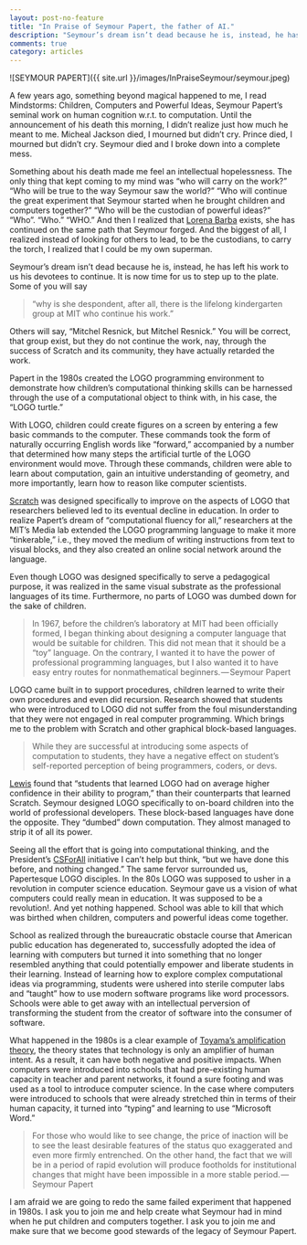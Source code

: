 ```yaml
---
layout: post-no-feature
title: "In Praise of Seymour Papert, the father of AI."
description: "Seymour’s dream isn’t dead because he is, instead, he has left his work to us his devotees to continue."
comments: true
category: articles
---
```



![SEYMOUR PAPERT]({{ site.url }}/images/InPraiseSeymour/seymour.jpeg)

A few years ago, something beyond magical happened to me, I read Mindstorms: Children, Computers and Powerful Ideas, Seymour Papert’s seminal work on human cognition w.r.t. to computation. Until the announcement of his death this morning, I didn’t realize just how much he meant to me. Micheal Jackson died, I mourned but didn’t cry. Prince died, I mourned but didn’t cry. Seymour died and I broke down into a complete mess.

Something about his death made me feel an intellectual hopelessness. The only thing that kept coming to my mind was “who will carry on the work?” “Who will be true to the way Seymour saw the world?” “Who will continue the great experiment that Seymour started when he brought children and computers together?” “Who will be the custodian of powerful ideas?” “Who”. “Who.” “WHO.” And then I realized that [Lorena Barba](https://medium.com/@lorenaabarba/computational-thinking-i-do-not-think-it-means-what-you-think-it-means-6d39e854fa90#.y1hq6o9jw) exists, she has continued on the same path that Seymour forged. And the biggest of all, I realized instead of looking for others to lead, to be the custodians, to carry the torch, I realized that I could be my own superman.

Seymour’s dream isn’t dead because he is, instead, he has left his work to us his devotees to continue. It is now time for us to step up to the plate. Some of you will say

>“why is she despondent, after all, there is the lifelong kindergarten group at MIT who continue his work.”

Others will say, “Mitchel Resnick, but Mitchel Resnick.” You will be correct, that group exist, but they do not continue the work, nay, through the success of Scratch and its community, they have actually retarded the work.

Papert in the 1980s created the LOGO programming environment to demonstrate how children’s computational thinking skills can be harnessed through the use of a computational object to think with, in his case, the “LOGO turtle.”

With LOGO, children could create figures on a screen by entering a few basic commands to the computer. These commands took the form of naturally occurring English words like “forward,” accompanied by a number that determined how many steps the artificial turtle of the LOGO environment would move. Through these commands, children were able to learn about computation, gain an intuitive understanding of geometry, and more importantly, learn how to reason like computer scientists.

[Scratch](http://web.media.mit.edu/~mres/papers/educational-technology-2012.pdf) was designed specifically to improve on the aspects of LOGO that researchers believed led to its eventual decline in education. In order to realize Papert’s dream of “computational fluency for all,” researchers at the MIT’s Media lab extended the LOGO programming language to make it more “tinkerable,” i.e., they moved the medium of writing instructions from text to visual blocks, and they also created an online social network around the language.

Even though LOGO was designed specifically to serve a pedagogical purpose, it was realized in the same visual substrate as the professional languages of its time. Furthermore, no parts of LOGO was dumbed down for the sake of children.

>In 1967, before the children’s laboratory at MIT had been officially formed, I began thinking about designing a computer language that would be suitable for children. This did not mean that it should be a “toy” language. On the contrary, I wanted it to have the power of professional programming languages, but I also wanted it to have easy entry routes for nonmathematical beginners. — Seymour Papert

LOGO came built in to support procedures, children learned to write their own procedures and even did recursion. Research showed that students who were introduced to LOGO did not suffer from the foul misunderstanding that they were not engaged in real computer programming. Which brings me to the problem with Scratch and other graphical block-based languages.

>While they are successful at introducing some aspects of computation to students, they have a negative effect on student’s self-reported perception of being programmers, coders, or devs.

[Lewis](http://dl.acm.org/citation.cfm?id=1734383) found that “students that learned LOGO had on average higher confidence in their ability to program,” than their counterparts that learned Scratch. Seymour designed LOGO specifically to on-board children into the world of professional developers. These block-based languages have done the opposite. They “dumbed” down computation. They almost managed to strip it of all its power.

Seeing all the effort that is going into computational thinking, and the President’s [CSForAll](https://www.whitehouse.gov/blog/2016/01/30/computer-science-all) initiative I can’t help but think, “but we have done this before, and nothing changed.” The same fervor surrounded us, Papertesque LOGO disciples. In the 80s LOGO was supposed to usher in a revolution in computer science education. Seymour gave us a vision of what computers could really mean in education. It was supposed to be a revolution!. And yet nothing happened. School was able to kill that which was birthed when children, computers and powerful ideas come together.

School as realized through the bureaucratic obstacle course that American public education has degenerated to, successfully adopted the idea of learning with computers but turned it into something that no longer resembled anything that could potentially empower and liberate students in their learning. Instead of learning how to explore complex computational ideas via programming, students were ushered into sterile computer labs and “taught” how to use modern software programs like word processors. Schools were able to get away with an intellectual perversion of transforming the student from the creator of software into the consumer of software.

What happened in the 1980s is a clear example of [Toyama’s amplification theory](http://www.theatlantic.com/technology/archive/2011/03/technology-is-not-the-answer/73065/), the theory states that technology is only an amplifier of human intent. As a result, it can have both negative and positive impacts. When computers were introduced into schools that had pre-existing human capacity in teacher and parent networks, it found a sure footing and was used as a tool to introduce computer science. In the case where computers were introduced to schools that were already stretched thin in terms of their human capacity, it turned into “typing” and learning to use “Microsoft Word.”

>For those who would like to see change, the price of inaction will be to see the least desirable features of the status quo exaggerated and even more firmly entrenched. On the other hand, the fact that we will be in a period of rapid evolution will produce footholds for institutional changes that might have been impossible in a more stable period. — Seymour Papert

I am afraid we are going to redo the same failed experiment that happened in 1980s. I ask you to join me and help create what Seymour had in mind when he put children and computers together. I ask you to join me and make sure that we become good stewards of the legacy of Seymour Papert.
